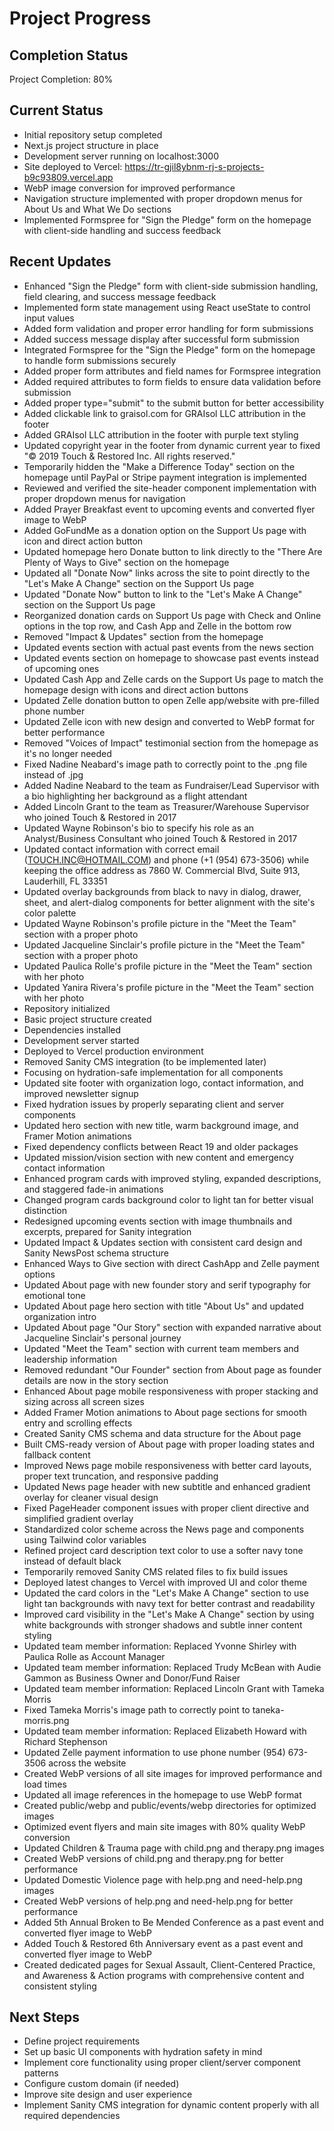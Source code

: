 # Project Progress

## Completion Status
Project Completion: 80%

## Current Status
- Initial repository setup completed
- Next.js project structure in place
- Development server running on localhost:3000
- Site deployed to Vercel: https://tr-gjil8ybnm-rj-s-projects-b9c93809.vercel.app
- WebP image conversion for improved performance
- Navigation structure implemented with proper dropdown menus for About Us and What We Do sections
- Implemented Formspree for "Sign the Pledge" form on the homepage with client-side handling and success feedback

## Recent Updates
- Enhanced "Sign the Pledge" form with client-side submission handling, field clearing, and success message feedback
- Implemented form state management using React useState to control input values
- Added form validation and proper error handling for form submissions
- Added success message display after successful form submission
- Integrated Formspree for the "Sign the Pledge" form on the homepage to handle form submissions securely
- Added proper form attributes and field names for Formspree integration
- Added required attributes to form fields to ensure data validation before submission
- Added proper type="submit" to the submit button for better accessibility
- Added clickable link to graisol.com for GRAIsol LLC attribution in the footer
- Added GRAIsol LLC attribution in the footer with purple text styling
- Updated copyright year in the footer from dynamic current year to fixed "© 2019 Touch & Restored Inc. All rights reserved."
- Temporarily hidden the "Make a Difference Today" section on the homepage until PayPal or Stripe payment integration is implemented
- Reviewed and verified the site-header component implementation with proper dropdown menus for navigation
- Added Prayer Breakfast event to upcoming events and converted flyer image to WebP
- Added GoFundMe as a donation option on the Support Us page with icon and direct action button
- Updated homepage hero Donate button to link directly to the "There Are Plenty of Ways to Give" section on the homepage
- Updated all "Donate Now" links across the site to point directly to the "Let's Make A Change" section on the Support Us page
- Updated "Donate Now" button to link to the "Let's Make A Change" section on the Support Us page
- Reorganized donation cards on Support Us page with Check and Online options in the top row, and Cash App and Zelle in the bottom row
- Removed "Impact & Updates" section from the homepage
- Updated events section with actual past events from the news section
- Updated events section on homepage to showcase past events instead of upcoming ones
- Updated Cash App and Zelle cards on the Support Us page to match the homepage design with icons and direct action buttons
- Updated Zelle donation button to open Zelle app/website with pre-filled phone number
- Updated Zelle icon with new design and converted to WebP format for better performance
- Removed "Voices of Impact" testimonial section from the homepage as it's no longer needed
- Fixed Nadine Neabard's image path to correctly point to the .png file instead of .jpg
- Added Nadine Neabard to the team as Fundraiser/Lead Supervisor with a bio highlighting her background as a flight attendant
- Added Lincoln Grant to the team as Treasurer/Warehouse Supervisor who joined Touch & Restored in 2017
- Updated Wayne Robinson's bio to specify his role as an Analyst/Business Consultant who joined Touch & Restored in 2017
- Updated contact information with correct email (TOUCH.INC@HOTMAIL.COM) and phone (+1 (954) 673-3506) while keeping the office address as 7860 W. Commercial Blvd, Suite 913, Lauderhill, FL 33351
- Updated overlay backgrounds from black to navy in dialog, drawer, sheet, and alert-dialog components for better alignment with the site's color palette
- Updated Wayne Robinson's profile picture in the "Meet the Team" section with a proper photo
- Updated Jacqueline Sinclair's profile picture in the "Meet the Team" section with a proper photo
- Updated Paulica Rolle's profile picture in the "Meet the Team" section with her photo
- Updated Yanira Rivera's profile picture in the "Meet the Team" section with her photo
- Repository initialized
- Basic project structure created
- Dependencies installed
- Development server started
- Deployed to Vercel production environment
- Removed Sanity CMS integration (to be implemented later)
- Focusing on hydration-safe implementation for all components
- Updated site footer with organization logo, contact information, and improved newsletter signup
- Fixed hydration issues by properly separating client and server components
- Updated hero section with new title, warm background image, and Framer Motion animations
- Fixed dependency conflicts between React 19 and older packages
- Updated mission/vision section with new content and emergency contact information
- Enhanced program cards with improved styling, expanded descriptions, and staggered fade-in animations
- Changed program cards background color to light tan for better visual distinction
- Redesigned upcoming events section with image thumbnails and excerpts, prepared for Sanity integration
- Updated Impact & Updates section with consistent card design and Sanity NewsPost schema structure
- Enhanced Ways to Give section with direct CashApp and Zelle payment options
- Updated About page with new founder story and serif typography for emotional tone
- Updated About page hero section with title "About Us" and updated organization intro
- Updated About page "Our Story" section with expanded narrative about Jacqueline Sinclair's personal journey
- Updated "Meet the Team" section with current team members and leadership information
- Removed redundant "Our Founder" section from About page as founder details are now in the story section
- Enhanced About page mobile responsiveness with proper stacking and sizing across all screen sizes
- Added Framer Motion animations to About page sections for smooth entry and scrolling effects
- Created Sanity CMS schema and data structure for the About page
- Built CMS-ready version of About page with proper loading states and fallback content
- Improved News page mobile responsiveness with better card layouts, proper text truncation, and responsive padding
- Updated News page header with new subtitle and enhanced gradient overlay for cleaner visual design
- Fixed PageHeader component issues with proper client directive and simplified gradient overlay
- Standardized color scheme across the News page and components using Tailwind color variables
- Refined project card description text color to use a softer navy tone instead of default black
- Temporarily removed Sanity CMS related files to fix build issues
- Deployed latest changes to Vercel with improved UI and color theme
- Updated the card colors in the "Let's Make A Change" section to use light tan backgrounds with navy text for better contrast and readability
- Improved card visibility in the "Let's Make A Change" section by using white backgrounds with stronger shadows and subtle inner content styling
- Updated team member information: Replaced Yvonne Shirley with Paulica Rolle as Account Manager
- Updated team member information: Replaced Trudy McBean with Audie Gammon as Business Owner and Donor/Fund Raiser
- Updated team member information: Replaced Lincoln Grant with Tameka Morris
- Fixed Tameka Morris's image path to correctly point to taneka-morris.png
- Updated team member information: Replaced Elizabeth Howard with Richard Stephenson
- Updated Zelle payment information to use phone number (954) 673-3506 across the website
- Created WebP versions of all site images for improved performance and load times
- Updated all image references in the homepage to use WebP format
- Created public/webp and public/events/webp directories for optimized images
- Optimized event flyers and main site images with 80% quality WebP conversion
- Updated Children & Trauma page with child.png and therapy.png images
- Created WebP versions of child.png and therapy.png for better performance
- Updated Domestic Violence page with help.png and need-help.png images
- Created WebP versions of help.png and need-help.png for better performance
- Added 5th Annual Broken to Be Mended Conference as a past event and converted flyer image to WebP
- Added Touch & Restored 6th Anniversary event as a past event and converted flyer image to WebP
- Created dedicated pages for Sexual Assault, Client-Centered Practice, and Awareness & Action programs with comprehensive content and consistent styling

## Next Steps
- Define project requirements
- Set up basic UI components with hydration safety in mind
- Implement core functionality using proper client/server component patterns
- Configure custom domain (if needed)
- Improve site design and user experience
- Implement Sanity CMS integration for dynamic content properly with all required dependencies 